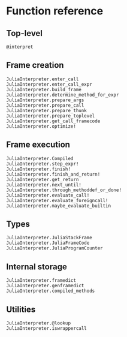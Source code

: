 # Function reference

## Top-level

```@docs
@interpret
```

## Frame creation

```@docs
JuliaInterpreter.enter_call
JuliaInterpreter.enter_call_expr
JuliaInterpreter.build_frame
JuliaInterpreter.determine_method_for_expr
JuliaInterpreter.prepare_args
JuliaInterpreter.prepare_call
JuliaInterpreter.prepare_thunk
JuliaInterpreter.prepare_toplevel
JuliaInterpreter.get_call_framecode
JuliaInterpreter.optimize!
```

## Frame execution

```@docs
JuliaInterpreter.Compiled
JuliaInterpreter.step_expr!
JuliaInterpreter.finish!
JuliaInterpreter.finish_and_return!
JuliaInterpreter.get_return
JuliaInterpreter.next_until!
JuliaInterpreter.through_methoddef_or_done!
JuliaInterpreter.evaluate_call!
JuliaInterpreter.evaluate_foreigncall!
JuliaInterpreter.maybe_evaluate_builtin
```

## Types

```@docs
JuliaInterpreter.JuliaStackFrame
JuliaInterpreter.JuliaFrameCode
JuliaInterpreter.JuliaProgramCounter
```

## Internal storage

```@docs
JuliaInterpreter.framedict
JuliaInterpreter.genframedict
JuliaInterpreter.compiled_methods
```

## Utilities

```@docs
JuliaInterpreter.@lookup
JuliaInterpreter.iswrappercall
```
